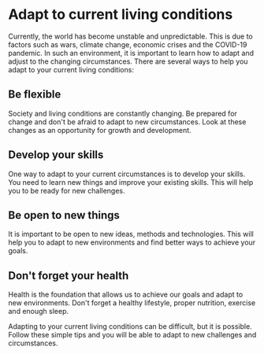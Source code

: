 # Adapt to current living conditions

Currently, the world has become unstable and unpredictable. This is due to factors such as wars, climate change, economic crises and the COVID-19 pandemic. In such an environment, it is important to learn how to adapt and adjust to the changing circumstances. There are several ways to help you adapt to your current living conditions:

## Be flexible

Society and living conditions are constantly changing. Be prepared for change and don't be afraid to adapt to new circumstances. Look at these changes as an opportunity for growth and development.

## Develop your skills

One way to adapt to your current circumstances is to develop your skills. You need to learn new things and improve your existing skills. This will help you to be ready for new challenges.

## Be open to new things

It is important to be open to new ideas, methods and technologies. This will help you to adapt to new environments and find better ways to achieve your goals.

## Don't forget your health

Health is the foundation that allows us to achieve our goals and adapt to new environments. Don't forget a healthy lifestyle, proper nutrition, exercise and enough sleep.

Adapting to your current living conditions can be difficult, but it is possible. Follow these simple tips and you will be able to adapt to new challenges and circumstances.